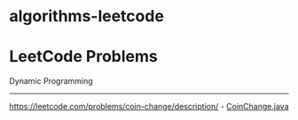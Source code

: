# algorithms-leetcode
LeetCode Problems
=================

Dynamic Programming
- - - - - - - - - -
https://leetcode.com/problems/coin-change/description/ - [CoinChange.java](./src/main/java/algorithms/leetcode/dynamicprogramming/CoinChange.java)

